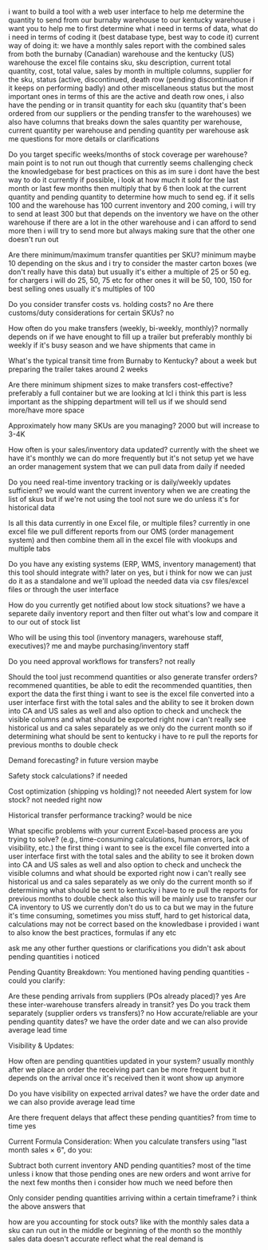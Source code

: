 i want to build a tool with a web user interface to help me determine the quantity to send from our burnaby warehouse to our kentucky warehouse
i want you to help me to first determine what i need in terms of data, what do i need in terms of coding it (best database type, best way to code it)
current way of doing it:
we have a monthly sales report with the combined sales from both the burnaby (Canadian) warehouse and the kentucky (US) warehouse
the excel file contains
sku, sku description, current total quantity, cost, total value, sales by month in multiple columns, supplier for the sku, status (active, discontinued, death row (pending discontinuation if it keeps on performing badly) and other miscellaneous status but the most important ones in terms of this are the active and death row ones, i also have the pending or in transit quantity for each sku (quantity that's been ordered from our suppliers or the pending transfer to the warehouses)
we also have columns that breaks down the sales quantity per warehouse, current quantity per warehouse and pending quantity per warehouse
ask me questions for more details or clarifications




Do you target specific weeks/months of stock coverage per warehouse?
main point is to not run out though that currently seems challenging
check the knowledgebase for best practices on this as im sure i dont have the best way to do it
currently if possible, i look at how much it sold for the last month or last few months then multiply that by 6 then look at the current quantity and pending quantity to determine how much to send
eg. if it sells 100 and the warehouse has 100 current inventory and 200 coming, i will try to send at least 300 but that depends on the inventory we have on the other warehouse
if there are a lot in the other warehouse and i can afford to send more then i will try to send more but always making sure that the other one doesn't run out

Are there minimum/maximum transfer quantities per SKU?
minimum maybe 10
depending on the skus and i try to consider the master carton boxes (we don't really have this data)
but usually it's either a multiple of 25 or 50
eg. for chargers i will do 25, 50, 75 etc
for other ones it will be 50, 100, 150
for best selling ones usually it's multiples of 100

Do you consider transfer costs vs. holding costs?
no
Are there customs/duty considerations for certain SKUs?
no

How often do you make transfers (weekly, bi-weekly, monthly)?
normally depends on if we have enought to fill up a trailer
but preferably monthly
bi weekly if it's busy season and we have shipments that came in

What's the typical transit time from Burnaby to Kentucky?
about a week
but preparing the trailer takes around 2 weeks

Are there minimum shipment sizes to make transfers cost-effective?
preferably a full container but we are looking at lcl
i think this part is less important as the shipping department will tell us if we should send more/have more space

Approximately how many SKUs are you managing?
2000 but will increase to 3-4K

How often is your sales/inventory data updated?
currently with the sheet we have it's monthly
we can do more frequently but it's not setup yet
we have an order management system that we can pull data from daily if needed

Do you need real-time inventory tracking or is daily/weekly updates sufficient?
we would want the current inventory when we are creating the list of skus
but if we're not using the tool not sure we do unless it's for historical data

Is all this data currently in one Excel file, or multiple files?
currently in one excel file
we pull different reports from our OMS (order management system) and then combine them all in the excel file with vlookups and multiple tabs

Do you have any existing systems (ERP, WMS, inventory management) that this tool should integrate with?
later on yes, but i think for now we can just do it as a standalone and we'll upload the needed data via csv files/excel files or through the user interface

How do you currently get notified about low stock situations?
we have a separete daily inventory report and then filter out what's low and compare it to our out of stock list

Who will be using this tool (inventory managers, warehouse staff, executives)?
me and maybe purchasing/inventory staff

Do you need approval workflows for transfers?
not really

Should the tool just recommend quantities or also generate transfer orders?
recommened quantities, be able to edit the recommended quantities, then export the data
the first thing i want to see is the excel file converted into a user interface first with the total sales and the ability to see it broken down into CA and US sales as well and also option to check and uncheck the visible columns and what should be exported
right now i can't really see historical us and ca sales separately as we only do the current month
so if determining what should be sent to kentucky i have to re pull the reports for previous months to double check

Demand forecasting?
in future version maybe

Safety stock calculations?
if needed

Cost optimization (shipping vs holding)?
not neeeded
Alert system for low stock?
not needed right now

Historical transfer performance tracking?
would be nice

What specific problems with your current Excel-based process are you trying to solve? (e.g., time-consuming calculations, human errors, lack of visibility, etc.)
the first thing i want to see is the excel file converted into a user interface first with the total sales and the ability to see it broken down into CA and US sales as well and also option to check and uncheck the visible columns and what should be exported
right now i can't really see historical us and ca sales separately as we only do the current month
so if determining what should be sent to kentucky i have to re pull the reports for previous months to double check
also this will be mainly use to transfer our CA inventory to US
we currently don't do us to ca but we may in the future
it's time consuming, sometimes you miss stuff, hard to get historical data, calculations may not be correct
based on the knowledbase i provided i want to also know the best practices, formulas if any etc

ask me any other further questions or clarifications
you didn't ask about pending quantities i noticed



Pending Quantity Breakdown: You mentioned having pending quantities - could you clarify:

Are these pending arrivals from suppliers (POs already placed)?
yes
Are these inter-warehouse transfers already in transit?
yes
Do you track them separately (supplier orders vs transfers)?
no
How accurate/reliable are your pending quantity dates?
we have the order date
and we can also provide average lead time

Visibility & Updates:

How often are pending quantities updated in your system?
usually monthly after we place an order
the receiving part can be more frequent but it depends on the arrival
once it's received then it wont show up anymore

Do you have visibility on expected arrival dates?
we have the order date
and we can also provide average lead time

Are there frequent delays that affect these pending quantities?
from time to time yes

Current Formula Consideration: When you calculate transfers using "last month sales × 6", do you:

Subtract both current inventory AND pending quantities?
most of the time unless i know that those pending ones are new orders and wont arrive for the next few months then i consider how much we need before then

Only consider pending quantities arriving within a certain timeframe?
i think the above answers that

how are you accounting for stock outs?
like with the monthly sales data
a sku can run out in the middle or beginning of the month so the monthly sales data doesn't accurate reflect what the real demand is


